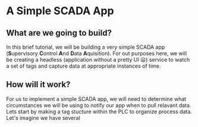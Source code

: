 # A Simple SCADA App

## What are we going to build?

In this brief tutorial, we will be building a very simple SCADA app (**S**upervisory **C**ontrol **A**nd **D**ata **A**quisition).  For out purposes here, we will be creating a headless (application without a pretty UI 😦) service to watch a set of tags and capture data at appropriate instances of time.

## How will it work?

For us to implement a simple SCADA app, we will need to determine what circumstances we will be using to notify our app when to pull relavant data.  Lets start by making a tag stucture within the PLC to organize process data. Let's imagine we have several 